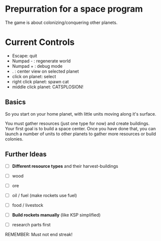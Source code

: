 # Prepurration for  a space program
The game is about colonizing/conquering other planets.

# Current Controls
- Escape: quit
- Numpad - : regenerate world
- Numpad + : debug mode
- . : center view on selected planet
- click on planet: select
- right click planet: spawn cat
- middle click planet: CATSPLOSION!

## Basics
So you start on your home planet, with little units moving along it's surface.

You must gather resources (just one type for now) and create buildings. Your first goal is to build a space center. Once you have done that, you can launch a number of units to other planets to gather more resources or build colonies.

## Further Ideas
- [ ] **Different resource types** and their harvest-buildings
 - [ ] wood
 - [ ] ore
 - [ ] oil / fuel (make rockets use fuel)
 - [ ] food / livestock

- [ ] **Build rockets manually** (like KSP simplified)
 - [ ] research parts first

REMEMBER:
  Must not end streak!
